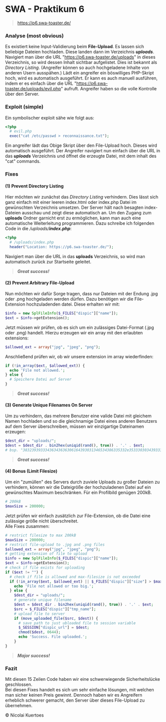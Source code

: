 # SWA - Praktikum 6

> https://p6.swa-toaster.de/

### Analyse (most obvious)
Es existiert keine Input-Validierung beim <b>File-Upload</b>. Es lassen sich beliebige Dateien hochladen. Diese landen dann im Verzeichnis <b><i>uploads</i></b>.<br>
Navigiert man über die URL "https://p6.swa-toaster.de/uploads" in dieses Verzeichnis, so wird dessen Inhalt sichtbar aufgelistet. Dies ist bekannt als <i>Directory Listing</i>. (Angreifer können so auch hochgeladene Inhalte von anderen Usern ausspähen.) Lädt ein angreifer ein böswilliges PHP-Skript hoch, wird es automatisch ausgeführt. Er kann es auch manuell ausführen, indem er es einfach über die URL "https://p6.swa-toaster.de/uploads/evil.php" aufruft. Angreifer haben so die volle Kontrolle über den Server.<br>

### Exploit (simple)
Ein symbolischer exploit sähe wie folgt aus:
```php
<?php
  # evil.php
  exec("cat /etc/passwd > reconnaissance.txt");
```
Ein angreifer lädt das Obige Skript über den File-Upload hoch. Dieses wird automatisch ausgeführt.
Der Angreifer navigiert nun einfach über die URL in das <b><i>uploads</i></b> Verzeichnis und öffnet die erzeugte Datei, mit dem inhalt des "cat" commands.

### Fixes
#### (1) Prevent Directory Listing
Hier möchten wir zunächst das <i>Directory Listing</i> verhindern. Dies lässt sich ganz einfach mit einer leeren index.html oder index.php Datei im gewünschten Verzeichnis umsetzen. Der Server hält nach besagten index-Dateien ausschau und zeigt diese automatisch an. Um den Zugang zum <b>uploads</b> Ordner garnicht erst zu ermöglichen, kann man auch eine automatische Weiterleitung programmieren.
Dazu schreibe ich folgenden Code in die <i>/uploads/<b>index.php</b></i>:
```php
<?php
  # /uploads/index.php
  header("Location: https://p6.swa-toaster.de/");
```
Navigiert man über die URL in das <b>uploads</b> Verzeichnis, so wird man automatisch zurück zur Startseite geleitet.<br>
><i><b>Great success!</b></i>
#### (2) Prevent Arbitrary File-Upload
Nun möchten wir dafür Sorge tragen, dass nur Dateien mit der Endung .jpg oder .png hochgeladen werden dürfen.
Dazu benötigen wir die File-Extension hochzuladenden datei. Diese erhalten wir mit:
```php
$info = new SplFileInfo($_FILES["dispic"]["name"]);
$ext = $info->getExtension();
```
Jetzt müssen wir prüfen, ob es sich um ein zulässiges Datei-Format (.jpg oder .png) handelt.
Hierzu erzeugen wir ein array mit den erlaubten extensions:
```php
$allowed_ext = array("jpg", "jpeg", "png");
```
Anschließend prüfen wir, ob wir unsere extension im array wiederfinden:
```php
if (!in_array($ext, $allowed_ext)) {
  echo 'File not allowed.';
} else {
  # Speichere Datei auf Server
}
```
><i><b>Great success!</b></i>
#### (3) Generate Unique Filenames On Server
Um zu verhindern, das mehrere Benutzer eine valide Datei mit gleichem Namen hochladen und so die gleichnamige Datei eines anderen Benutzers auf dem Server überschreiben, müssen wir einzigartige Dateinamen erzeugen:
```php
$dest_dir = "uploads/";
$dest = $dest_dir . bin2hex(uniqid(rand(), true)) . '.' . $ext;
# bsp. "38323939333436343636306164393031346534386335332e3533303034393337.png"
```
><i><b>Great success!</b></i>
#### (4) Bonus (Limit Filesize)
Um ein "zumüllen" des Servers durch zuviele Uploads zu großer Dateien zu verhindern, können wir die Dateigröße der hochzuladenen Datei auf ein gewünschtes Maximum beschränken. Für ein Profilbild genügen 200kB.
```php
# 200kB
$maxSize = 200000;
```
Jetzt prüfen wir einfach zusätzlich zur File-Extension, ob die Datei eine zulässige größe nicht überschreitet.<br>
Alle Fixes zusammen:
```php
# restrict filesize to max 200kB
$maxSize = 200000;
# restrict file-upload to .jpg and .png files
$allowed_ext = array("jpg", "jpeg", "png");
# getting extension of file to upload
$info = new SplFileInfo($_FILES["dispic"]["name"]);
$ext = $info->getExtension();
# check if file exists for uploading
if ($ext != "") {
  # check if file is allowed and max-filesize is not exceeded
  if (!in_array($ext, $allowed_ext) || $_FILES["dispic"]["size"] > $maxSize) {
    echo 'File not allowed or too big.';
  } else {
    $dest_dir = "uploads/";
    # generate unique filename
    $dest = $dest_dir . bin2hex(uniqid(rand(), true)) . '.' . $ext;
    $src = $_FILES["dispic"]["tmp_name"];
    # upload file to server
    if (move_uploaded_file($src, $dest)) {
      # save path to just ubloaded file to session variable
      $_SESSION["dispic_url"] = $dest;
      chmod($dest, 0644);
      echo 'Success. File uploaded.';
    }
}
```
><i><b>Major success!</b></i>
### Fazit
Mit diesen 15 Zeilen Code haben wir eine schwerwiegende Sicherheitslücke geschlossen.<br>
Bei diesen Fixes handelt es sich um sehr einfache lösungen, mit welchen man sicher keinen Preis gewinnt. Dennoch haben wir es Angreifern erheblich schwerer gemacht, den Server über dieses File-Upload zu übernehmen.
<p>&copy Nicolai Kuertoes</p>
